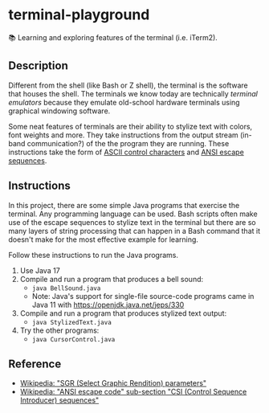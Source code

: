 # terminal-playground

📚 Learning and exploring features of the terminal (i.e. iTerm2).

## Description

Different from the shell (like Bash or Z shell), the terminal is the software that houses the shell. The terminals we
know today are technically *terminal emulators* because they emulate old-school hardware terminals using graphical
windowing software.

Some neat features of terminals are their ability to stylize text with colors, font weights and more. They take
instructions from the output stream (in-band communication?) of the the program they are running. These instructions
take the form of [ASCII control characters](https://en.wikipedia.org/wiki/ASCII#Control_characters) and
[ANSI escape sequences](https://en.wikipedia.org/wiki/ANSI_escape_code). 

## Instructions

In this project, there are some simple Java programs that exercise the terminal. Any programming language can be used.
Bash scripts often make use of the escape sequences to stylize text in the terminal but there are so many layers of string
processing that can happen in a Bash command that it doesn't make for the most effective example for learning.

Follow these instructions to run the Java programs.

1. Use Java 17
2. Compile and run a program that produces a bell sound:
   * `java BellSound.java`
   * Note: Java's support for single-file source-code programs came in Java 11 with <https://openjdk.java.net/jeps/330>
3. Compile and run a program that produces stylized text output:
   * `java StylizedText.java`
4. Try the other programs:
   * `java CursorControl.java`

## Reference

* [Wikipedia: "SGR (Select Graphic Rendition) parameters"](https://en.wikipedia.org/wiki/ANSI_escape_code#SGR_(Select_Graphic_Rendition)_parameters)
* [Wikipedia: "ANSI escape code" sub-section "CSI (Control Sequence Introducer) sequences"](https://en.wikipedia.org/wiki/ANSI_escape_code#CSI_(Control_Sequence_Introducer)_sequences)
